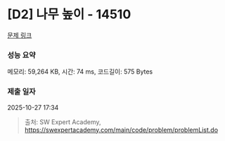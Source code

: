 # [D2] 나무 높이 - 14510 

[문제 링크](https://swexpertacademy.com/main/code/problem/problemDetail.do?contestProbId=AYFofW8qpXYDFAR4) 

### 성능 요약

메모리: 59,264 KB, 시간: 74 ms, 코드길이: 575 Bytes

### 제출 일자

2025-10-27 17:34



> 출처: SW Expert Academy, https://swexpertacademy.com/main/code/problem/problemList.do
